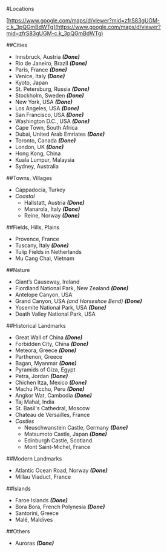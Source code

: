 #Locations

[https://www.google.com/maps/d/viewer?mid=zfrS83gUGM-c.k_3pQGmBdWTg](https://www.google.com/maps/d/viewer?mid=zfrS83gUGM-c.k_3pQGmBdWTg)

##Cities
- Innsbruck, Austria ***(Done)***
- Rio de Janeiro, Brazil ***(Done)***
- Paris, France ***(Done)***
- Venice, Italy ***(Done)***
- Kyoto, Japan
- St. Petersburg, Russia ***(Done)***
- Stockholm, Sweden ***(Done)***
- New York, USA ***(Done)***
- Los Angeles, USA ***(Done)***
- San Francisco, USA ***(Done)***
- Washington D.C., USA ***(Done)***
- Cape Town, South Africa
- Dubai, United Arab Emriates ***(Done)***
- Toronto, Canada ***(Done)***
- London, UK ***(Done)***
- Hong Kong, China
- Kuala Lumpur, Malaysia
- Sydney, Australia

##Towns, Villages
- Cappadocia, Turkey
- *Coastal*
    - Hallstatt, Austria ***(Done)***
    - Manarola, Italy ***(Done)***
    - Reine, Norway ***(Done)***

##Fields, Hills, Plains
- Provence, France
- Tuscany, Italy ***(Done)***
- Tulip Fields in Netherlands
- Mu Cang Chai, Vietnam

##Nature
- Giant’s Causeway, Ireland
- Fiordland National Park, New Zealand ***(Done)***
- Antelope Canyon, USA
- Grand Canyon, USA *(and Horseshoe Bend)* ***(Done)***
- Yosemite National Park, USA ***(Done)***
- Death Valley National Park, USA

##Historical Landmarks
- Great Wall of China ***(Done)***
- Forbidden City, China ***(Done)***
- Meteora, Greece ***(Done)***
- Parthenon, Greece
- Bagan, Myanmar ***(Done)***
- Pyramids of Giza, Egypt
- Petra, Jordan ***(Done)***
- Chichen Itza, Mexico ***(Done)***
- Machu Picchu, Peru ***(Done)***
- Angkor Wat, Cambodia ***(Done)***
- Taj Mahal, India
- St. Basil's Cathedral, Moscow
- Chateau de Versailles, France
- *Castles*
    - Neuschwanstein Castle, Germany ***(Done)***
    - Matsumoto Castle, Japan ***(Done)***
    - Edinburgh Castle, Scotland
    - Mont Saint-Michel, France

##Modern Landmarks
- Atlantic Ocean Road, Norway ***(Done)***
- Millau Viaduct, France

##Islands
- Faroe Islands ***(Done)***
- Bora Bora, French Polynesia ***(Done)***
- Santorini, Greece
- Malé, Maldives

##Others
- Auroras ***(Done)***
